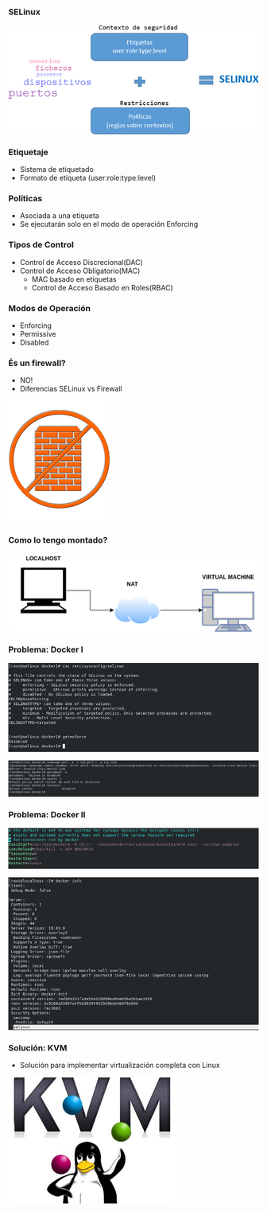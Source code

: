### SELinux

![Esquema SELinux](./esquema_selinux.png)

### Etiquetaje

+ Sistema de etiquetado
+ Formato de etiqueta (user:role:type:level)

### Políticas

+ Asociada a una etiqueta
+ Se ejecutarán solo en el modo de operación Enforcing

### Tipos de Control

+ Control de Acceso Discrecional(DAC)
+ Control de Acceso Obligatorio(MAC)
  + MAC basado en etiquetas
  + Control de Acceso Basado en Roles(RBAC)

### Modos de Operación

+ Enforcing
+ Permissive
+ Disabled

### És un firewall?

+ NO!
+ Diferencias SELinux vs Firewall

![](./firewall.png)

### Como lo tengo montado?

![](./esquema.png)

### Problema: Docker I

![](./eenforcing_disabled.png)

![](./eerrores.png)

### Problema: Docker II

![](./docker_service.png)

![](./docker_info.png)

### Solución: KVM

+ Solución para implementar virtualización completa con Linux

![](./KVM-logo.jpg)
